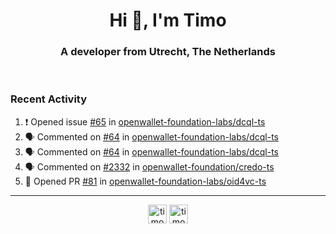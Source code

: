 <h1 align="center">Hi 👋, I'm Timo</h1>
<h3 align="center">A developer from Utrecht, The Netherlands</h3>
<br/>
<!-- https://github.com/rahuldkjain/github-profile-readme-generator --!>

<!--  <p align="left"><img src="https://github-readme-stats.vercel.app/api?username=timoglastra&show_icons=true&count_private=true&" alt="timoglastra" /></p> --!>

<!--
Github language stats
<p align="left"><img src="https://github-readme-stats.vercel.app/api/top-langs/?username=timoglastra&layout=compact" alt="timoglastra" /><p>
-->

<!-- Codestats language stats -->
<!-- <p align="left"><img src="https://codestats-readme.vercel.app/api/top-langs/?username=timoglastra&layout=compact&language_count=12" alt="timoglastra" /><p>    --!>
  
<h3>Recent Activity</h3>

<!--START_SECTION:activity-->
1. ❗ Opened issue [#65](https://github.com/openwallet-foundation-labs/dcql-ts/issues/65) in [openwallet-foundation-labs/dcql-ts](https://github.com/openwallet-foundation-labs/dcql-ts)
2. 🗣 Commented on [#64](https://github.com/openwallet-foundation-labs/dcql-ts/pull/64#issuecomment-3061342401) in [openwallet-foundation-labs/dcql-ts](https://github.com/openwallet-foundation-labs/dcql-ts)
3. 🗣 Commented on [#64](https://github.com/openwallet-foundation-labs/dcql-ts/pull/64#issuecomment-3061340827) in [openwallet-foundation-labs/dcql-ts](https://github.com/openwallet-foundation-labs/dcql-ts)
4. 🗣 Commented on [#2332](https://github.com/openwallet-foundation/credo-ts/issues/2332#issuecomment-3061123336) in [openwallet-foundation/credo-ts](https://github.com/openwallet-foundation/credo-ts)
5. 💪 Opened PR [#81](https://github.com/openwallet-foundation-labs/oid4vc-ts/pull/81) in [openwallet-foundation-labs/oid4vc-ts](https://github.com/openwallet-foundation-labs/oid4vc-ts)
<!--END_SECTION:activity-->

---

<p align="center">
<a href="https://twitter.com/timoglastra" target="blank"><img align="center" src="https://cdn.jsdelivr.net/npm/simple-icons@3.0.1/icons/twitter.svg" alt="timoglastra" height="30" width="30" /></a>
<a href="https://linkedin.com/in/timoglastra" target="blank"><img align="center" src="https://cdn.jsdelivr.net/npm/simple-icons@3.0.1/icons/linkedin.svg" alt="timoglastra" height="30" width="30" /></a>
</p>



